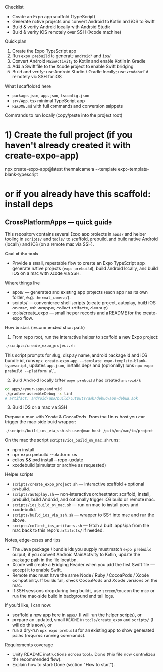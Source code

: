 
Checklist
- Create an Expo app scaffold (TypeScript)
- Generate native projects and convert Android to Kotlin and iOS to Swift
- Build & verify Android locally with Android Studio
- Build & verify iOS remotely over SSH (Xcode machine)

Quick plan
1) Create the Expo TypeScript app
2) Run `expo prebuild` to generate `android/` and `ios/`
3) Convert Android `MainActivity` to Kotlin and enable Kotlin in Gradle
4) Add a Swift file to the Xcode project to enable Swift bridging
5) Build and verify: use Android Studio / Gradle locally; use `xcodebuild` remotely via SSH for iOS

What I scaffolded here
- `package.json`, `app.json`, `tsconfig.json`
- `src/App.tsx` minimal TypeScript app
- `README.md` with full commands and conversion snippets

Commands to run locally (copy/paste into the project root)

# 1) Create the full project (if you haven't already created it with create-expo-app)
npx create-expo-app@latest thermalcamera --template expo-template-blank-typescript

# or if you already have this scaffold: install deps
## CrossPlatformApps — quick guide

This repository contains several Expo app projects in `apps/` and helper tooling in `scripts/` and `tools/` to scaffold, prebuild, and build native Android (locally) and iOS (on a remote mac via SSH).

Goal of the tools
- Provide a small, repeatable flow to create an Expo TypeScript app, generate native projects (`expo prebuild`), build Android locally, and build iOS on a mac with Xcode via SSH.

Where things live
- apps/ — generated and existing app projects (each app has its own folder, e.g. `thermal_camera/`).
- scripts/ — convenience shell scripts (create project, autoplay, build iOS on mac, ssh wrapper, collect artifacts, cleanup).
- tools/create_expo — small helper records and a README for the create-expo flow.

How to start (recommended short path)
1) From repo root, run the interactive helper to scaffold a new Expo project:

```bash
./scripts/create_expo_project.sh
```

This script prompts for slug, display name, android package id and iOS bundle id, runs `npx create-expo-app --template expo-template-blank-typescript`, updates `app.json`, installs deps and (optionally) runs `npx expo prebuild --platform all`.

2) Build Android locally (after `expo prebuild` has created `android/`):

```bash
cd apps/<your-app>/android
./gradlew assembleDebug -x lint
# artifact: android/app/build/outputs/apk/debug/app-debug.apk
```

3) Build iOS on a mac via SSH

Prepare a mac with Xcode & CocoaPods. From the Linux host you can trigger the mac-side build wrapper:

```bash
./scripts/build_ios_via_ssh.sh user@mac-host /path/on/mac/to/project
```

On the mac the script `scripts/ios_build_on_mac.sh` runs:
- npm install
- npx expo prebuild --platform ios
- cd ios && pod install --repo-update
- xcodebuild (simulator or archive as requested)

Helper scripts
- `scripts/create_expo_project.sh` — interactive scaffold + optional prebuild.
- `scripts/autoplay.sh` — non-interactive orchestrator: scaffold, install, prebuild, build Android, and optionally trigger iOS build on remote mac.
- `scripts/ios_build_on_mac.sh` — run on mac to install pods and xcodebuild.
- `scripts/build_ios_via_ssh.sh` — wrapper to SSH into mac and run the above.
- `scripts/collect_ios_artifacts.sh` — fetch a built .app/.ipa from the mac back to this repo's `artifacts/` if needed.

Notes, edge-cases and tips
- The Java package / bundle ids you supply must match `expo prebuild` output; if you convert Android MainActivity to Kotlin, update the package path in the file location.
- Xcode will create a Bridging Header when you add the first Swift file — accept it to enable Swift.
- Remote mac must have the same Node / Ruby / CocoaPods / Xcode compatibility. If builds fail, check CocoaPods and Xcode versions on the mac.
- If SSH sessions drop during long builds, use `screen`/`tmux` on the mac or run the mac-side build in background and tail logs.

If you'd like, I can now:
- scaffold a new app here in `apps/` (I will run the helper scripts), or
- prepare an updated, small `README` in `tools/create_expo` and `scripts/` (I will do this now), or
- run a dry-run `npx expo prebuild` for an existing app to show generated paths (requires running commands).

Requirements coverage
- Unify README instructions across tools: Done (this file now centralizes the recommended flow).
- Explain how to start: Done (section "How to start").
